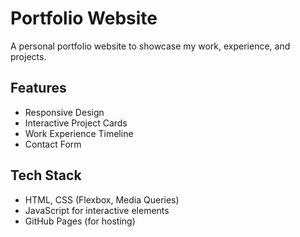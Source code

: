 # Portfolio Website

A personal portfolio website to showcase my work, experience, and projects.

## Features

- Responsive Design
- Interactive Project Cards
- Work Experience Timeline
- Contact Form

## Tech Stack

- HTML, CSS (Flexbox, Media Queries)
- JavaScript for interactive elements
- GitHub Pages (for hosting)
